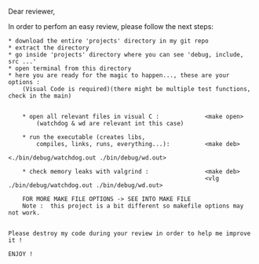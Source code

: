 Dear reviewer,

In order to perfom an easy review, please follow the next steps:
	
	* download the entire 'projects' directory in my git repo
	* extract the directory
	* go inside 'projects' directory where you can see 'debug, include, src ...'
	* open terminal from this directory
	* here you are ready for the magic to happen..., these are your options :
		(Visual Code is required)(there might be multiple test functions, check in the main)
		

		* open all relevant files in visual C : 			<make open>
			(watchdog & wd are relevant int this case)

		* run the executable (creates libs,
			compiles, links, runs, everything...): 			<make deb>
															<./bin/debug/watchdog.out ./bin/debug/wd.out>
			
		* check memory leaks with valgrind : 				<make deb> 
															<vlg ./bin/debug/watchdog.out ./bin/debug/wd.out>

		FOR MORE MAKE FILE OPTIONS -> SEE INTO MAKE FILE
		Note :  this project is a bit different so makefile options may not work.


	Please destroy my code during your review in order to help me improve it !
	 	
	ENJOY !	


